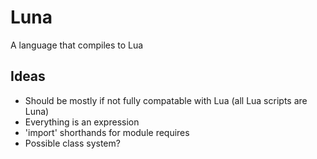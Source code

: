 # Luna

A language that compiles to Lua

## Ideas

- Should be mostly if not fully compatable with Lua (all Lua scripts are Luna)
- Everything is an expression
- 'import' shorthands for module requires
- Possible class system?
